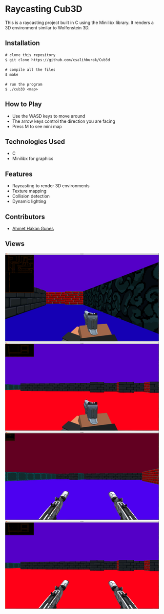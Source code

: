 # Raycasting Cub3D
This is a raycasting project built in C using the Minilibx library. It renders a 3D environment similar to Wolfenstein 3D.
## Installation
```
# clone this repository
$ git clone https://github.com/csalihburak/Cub3d

# compile all the files
$ make

# run the program
$ ./cub3D <map>
```
## How to Play
+ Use the WASD keys to move around
+ The arrow keys control the direction you are facing
+ Press M to see mini map
## Technologies Used
+ C
+ Minilibx for graphics
## Features
+ Raycasting to render 3D environments
+ Texture mapping
+ Collision detection
+ Dynamic lighting

## Contributors
+ [Ahmet Hakan Gunes](https://github.com/ahmethakangunes)

## Views
<div>
  <img src="https://github.com/csalihburak/Cub3d/blob/master/images/image.png" />
  <img src="https://github.com/csalihburak/Cub3d/blob/master/images/image1.png" />
  <img src="https://github.com/csalihburak/Cub3d/blob/master/images/image2.png" />
  <img src="https://github.com/csalihburak/Cub3d/blob/master/images/image3.png" />
 </div>
